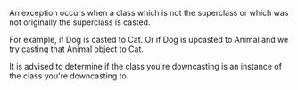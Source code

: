 
An exception occurs when a class which is not the superclass or which was not originally the superclass is casted.

For example, if Dog is casted to Cat. Or if Dog is upcasted to Animal and we try casting that Animal object to Cat.

It is advised to determine if the class you're downcasting is an instance of the class you're downcasting to.